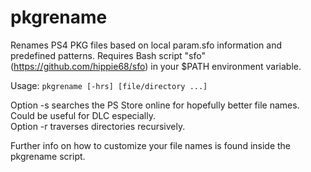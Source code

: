 # pkgrename
Renames PS4 PKG files based on local param.sfo information and predefined patterns.
Requires Bash script "sfo" (https://github.com/hippie68/sfo) in your $PATH environment variable.

Usage: `pkgrename [-hrs] [file/directory ...]`

Option -s searches the PS Store online for hopefully better file names. Could be useful for DLC especially.  
Option -r traverses directories recursively.

Further info on how to customize your file names is found inside the pkgrename script.

